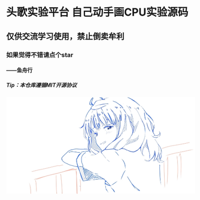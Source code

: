 # 头歌实验平台 自己动手画CPU实验源码

## 仅供交流学习使用，禁止倒卖牟利

### 如果觉得不错请点个star

#### ——鱼舟行

##### Tip：本仓库遵循MIT开源协议

![八奈见杏菜](BD984E0D493C132D641E2C689D2AEB47.jpg)
